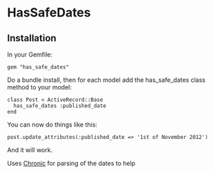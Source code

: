 HasSafeDates
===========================

Installation
------------------------

In your Gemfile:

    gem "has_safe_dates"

Do a bundle install, then for each model add the has_safe_dates class method to your model:

    class Post < ActiveRecord::Base
      has_safe_dates :published_date
    end

You can now do things like this:

    post.update_attributes(:published_date => '1st of November 2012')

And it will work.

Uses [Chronic](https://github.com/mojombo/chronic) for parsing of the dates to help
